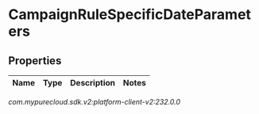 # CampaignRuleSpecificDateParameters


## Properties

| Name | Type | Description | Notes |
| ------------ | ------------- | ------------- | ------------- |




_com.mypurecloud.sdk.v2:platform-client-v2:232.0.0_
